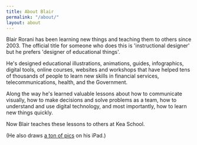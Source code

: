```yaml
---
title: About Blair
permalink: "/about/"
layout: about
---
```


Blair Rorani has been learning new things and teaching them to others since 2003. The official title for someone who does this is 'instructional designer' but he prefers 'designer of educational things'.

He's designed educational illustrations, animations, guides, infographics, digital tools, online courses, websites and workshops that have helped tens of thousands of people to learn new skills in financial services, telecommunications, health, and the Government.

Along the way he's learned valuable lessons about how to communicate visually, how to make decisions and solve problems as a team, how to understand and use digital technology, and most importantly, how to learn new things quickly.

Now Blair teaches these lessons to others at Kea School.

(He also draws [a ton of pics](https://www.pinterest.com/blairrorani) on his iPad.)

